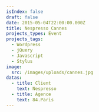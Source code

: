 ```yaml
---
isIndex: false
draft: false
date: 2015-05-04T22:00:00.000Z
title: Nespresso Cannes
projects_types: Event
projects_tags:
  - Wordpress
  - jQuery
  - Javascript
  - Stylus
image:
  src: /images/uploads/cannes.jpg
datas:
  - title: Client
    text: Nespresso
  - title: Agence
    text: 84.Paris
---
```

